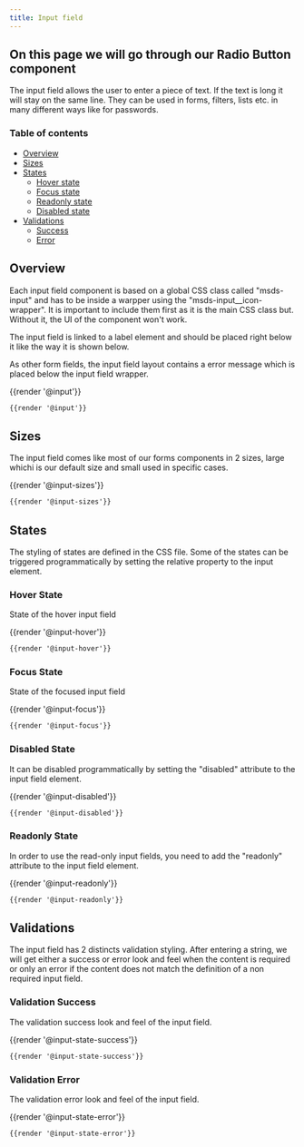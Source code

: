 ```yaml
---
title: Input field 
---
```

## On this page we will go through our Radio Button component 

The input field allows the user to enter a piece of text. If the text is long it will stay on the same line.
They can be used in forms, filters, lists etc. in many different ways like for passwords.

### Table of contents
<div class="row">
    <div class="col-4">
        <ul class="document__unordered-list">             
             <li class="document__unordered-list-item">
                 <a class="msds-link" href="#overview">Overview</a>
             </li>
             <li class="document__unordered-list-item">
                 <a class="msds-link" href="#Sizes">Sizes</a>
             </li>
             <li class="document__unordered-list-item">
                <a class="msds-link" href="#states">States</a>
                <ul class="document__unordered-list">
                  <li class="document__unordered-list-item">
                      <a class="msds-link" href="#hover-state">Hover state</a>
                  </li>  
                  <li class="document__unordered-list-item">
                      <a class="msds-link" href="#focus-state">Focus state</a>
                  </li>  
                  <li class="document__unordered-list-item">
                    <a class="msds-link" href="#readonly-state">Readonly state</a>
                  </li>  
                  <li class="document__unordered-list-item">
                      <a class="msds-link" href="#disabled-state">Disabled state</a>
                  </li>  
                </ul>  
             </li>                      
             <li class="document__unordered-list-item">
                <a class="msds-link" href="#validations">Validations</a>
                <ul class="document__unordered-list">
                  <li class="document__unordered-list-item">
                      <a class="msds-link" href="#validation-success">Success</a>
                  </li>  
                  <li class="document__unordered-list-item">
                    <a class="msds-link" href="#validation-error">Error</a>
                  </li>            
              </ul>  
             </li>                                        
         </ul>    
    </div>    
</div>

## Overview
Each input field component is based on a global CSS class called "msds-input" and has to be inside a warpper using the "msds-input__icon-wrapper". It is important to include them first as it is the main CSS class but. Without it, the UI of the component won't work.

The input field is linked to a label element and should be placed right below it like the way it is shown below. 

As other form fields, the input field layout contains a error message which is placed below the input field wrapper. 

<div class="element-preview">
  <div class="element-preview__inner">{{render '@input'}}</div>
</div>

```html
{{render '@input'}}
```

## Sizes
The input field comes like most of our forms components in 2 sizes, large whichi is our default size and small used in specific cases.

<div class="element-preview">
  <div class="element-preview__inner">{{render '@input-sizes'}}</div>
</div>

```html
{{render '@input-sizes'}}
```

## States
The styling of states are defined in the CSS file. Some of the states can be triggered programmatically by setting the relative property to the input element. 

### Hover State

State of the hover input field
<div class="element-preview">
  <div class="element-preview__inner">{{render '@input-hover'}}</div>
</div>

```html
{{render '@input-hover'}}
```

### Focus State

State of the focused input field
<div class="element-preview">
  <div class="element-preview__inner">{{render '@input-focus'}}</div>
</div>

```html
{{render '@input-focus'}}
```

### Disabled State

It can be disabled programmatically by setting the "disabled" attribute to the input field element.

<div class="element-preview">
  <div class="element-preview__inner">{{render '@input-disabled'}}</div>
</div>

```html
{{render '@input-disabled'}}
```

### Readonly State

In order to use the read-only input fields, you need to add the "readonly" attribute to the input field element.

<div class="element-preview">
  <div class="element-preview__inner">{{render '@input-readonly'}}</div>
</div>

```html
{{render '@input-readonly'}}
```

## Validations
The input field has 2 distincts validation styling. After entering a string, we will get either a success or error look and feel when the content is required or only an error if the content does not match the definition of a non required input field. 

### Validation Success
The validation success look and feel of the input field.

<div class="element-preview">
  <div class="element-preview__inner">{{render '@input-state-success'}}</div>
</div>

```html
{{render '@input-state-success'}}
```


### Validation Error
The validation error look and feel of the input field.

<div class="element-preview">
  <div class="element-preview__inner">{{render '@input-state-error'}}</div>
</div>

```html
{{render '@input-state-error'}}
```